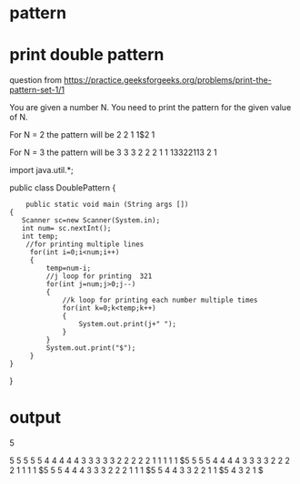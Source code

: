 # pattern
# print double pattern
question from https://practice.geeksforgeeks.org/problems/print-the-pattern-set-1/1

You are given a number N. You need to print the pattern for the given value of N.

For N = 2 the pattern will be 
2 2 1 1$2 1

For N = 3 the pattern will be 
3 3 3 2 2 2 1 1 1$3 3 2 2 1 1$3 2 1


import java.util.*;

public class DoublePattern {


        public static void main (String args [])
    {
       Scanner sc=new Scanner(System.in);
       int num= sc.nextInt();
       int temp;
        //for printing multiple lines 
         for(int i=0;i<num;i++)
         {
             temp=num-i;
             //j loop for printing  321
             for(int j=num;j>0;j--)
             {
                 //k loop for printing each number multiple times 
                 for(int k=0;k<temp;k++)
                 {
                     System.out.print(j+" ");
                 }
             }
             System.out.print("$");
         }
    }
}

 # output
 5
 
5 5 5 5 5 4 4 4 4 4 3 3 3 3 3 2 2 2 2 2 1 1 1 1 1 $5 5 5 5 4 4 4 4 3 3 3 3 2 2 2 2 1 1 1 1 $5 5 5 4 4 4 3 3 3 2 2 2 1 1 1 $5 5 4 4 3 3 2 2 1 1 $5 4 3 2 1 $


